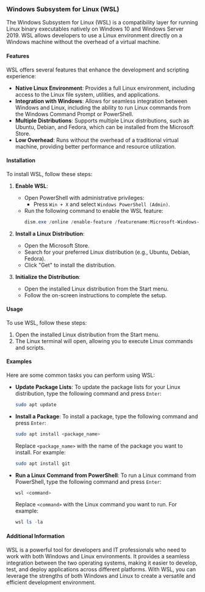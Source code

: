 
### Windows Subsystem for Linux (WSL)

The Windows Subsystem for Linux (WSL) is a compatibility layer for running Linux binary executables natively on Windows 10 and Windows Server 2019. WSL allows developers to use a Linux environment directly on a Windows machine without the overhead of a virtual machine.

#### Features

WSL offers several features that enhance the development and scripting experience:

- **Native Linux Environment**: Provides a full Linux environment, including access to the Linux file system, utilities, and applications.
- **Integration with Windows**: Allows for seamless integration between Windows and Linux, including the ability to run Linux commands from the Windows Command Prompt or PowerShell.
- **Multiple Distributions**: Supports multiple Linux distributions, such as Ubuntu, Debian, and Fedora, which can be installed from the Microsoft Store.
- **Low Overhead**: Runs without the overhead of a traditional virtual machine, providing better performance and resource utilization.

#### Installation

To install WSL, follow these steps:

1. **Enable WSL**:
   - Open PowerShell with administrative privileges:
     - Press `Win + X` and select `Windows PowerShell (Admin)`.
   - Run the following command to enable the WSL feature:
     ```powershell
     dism.exe /online /enable-feature /featurename:Microsoft-Windows-Subsystem-Linux /all /norestart
     ```

2. **Install a Linux Distribution**:
   - Open the Microsoft Store.
   - Search for your preferred Linux distribution (e.g., Ubuntu, Debian, Fedora).
   - Click "Get" to install the distribution.

3. **Initialize the Distribution**:
   - Open the installed Linux distribution from the Start menu.
   - Follow the on-screen instructions to complete the setup.

#### Usage

To use WSL, follow these steps:

1. Open the installed Linux distribution from the Start menu.
2. The Linux terminal will open, allowing you to execute Linux commands and scripts.

#### Examples

Here are some common tasks you can perform using WSL:

- **Update Package Lists**: To update the package lists for your Linux distribution, type the following command and press `Enter`:
  ```bash
  sudo apt update
  ```

- **Install a Package**: To install a package, type the following command and press `Enter`:
  ```bash
  sudo apt install <package_name>
  ```
  Replace `<package_name>` with the name of the package you want to install. For example:
  ```bash
  sudo apt install git
  ```

- **Run a Linux Command from PowerShell**: To run a Linux command from PowerShell, type the following command and press `Enter`:
  ```powershell
  wsl <command>
  ```
  Replace `<command>` with the Linux command you want to run. For example:
  ```powershell
  wsl ls -la
  ```

#### Additional Information

WSL is a powerful tool for developers and IT professionals who need to work with both Windows and Linux environments. It provides a seamless integration between the two operating systems, making it easier to develop, test, and deploy applications across different platforms. With WSL, you can leverage the strengths of both Windows and Linux to create a versatile and efficient development environment.
